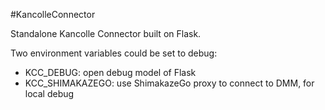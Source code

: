 #KancolleConnector

Standalone Kancolle Connector built on Flask.

Two environment variables could be set to debug:

* KCC_DEBUG: open debug model of Flask
* KCC_SHIMAKAZEGO: use ShimakazeGo proxy to connect to DMM, for local debug